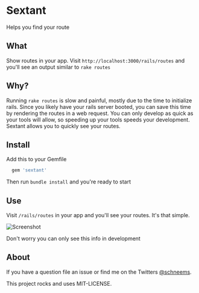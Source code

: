 # Sextant

Helps you find your route

## What

Show routes in your app. Visit `http://localhost:3000/rails/routes` and you'll see an output similar to `rake routes`

## Why?

Running `rake routes` is slow and painful, mostly due to the time to initialize rails. Since you likely have your rails server booted, you can save this time by rendering the routes in a web request. You can only develop as quick as your tools will allow, so speeding up your tools speeds your development. Sextant allows you to quickly see your routes.


## Install

Add this to your Gemfile

```ruby
  gem 'sextant'
```

Then run `bundle install` and you're ready to start


## Use

Visit `/rails/routes` in your app and you'll see your routes. It's that simple.

![Screenshot]()

Don't worry you can only see this info in development

## About

If you have a question file an issue or find me on the Twitters [@schneems](http://twitter.com/schneems).

This project rocks and uses MIT-LICENSE.